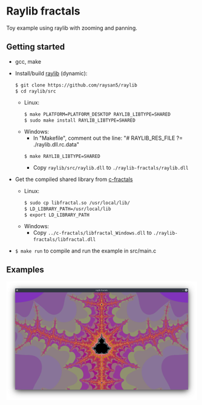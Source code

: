 # Raylib fractals


Toy example using raylib with zooming and panning.


## Getting started

- gcc, make
- Install/build [raylib](https://github.com/raysan5/raylib/releases) (dynamic):
    ```
    $ git clone https://github.com/raysan5/raylib
    $ cd raylib/src
    ```
    - Linux:
        ```
        $ make PLATFORM=PLATFORM_DESKTOP RAYLIB_LIBTYPE=SHARED
        $ sudo make install RAYLIB_LIBTYPE=SHARED
        ```
    - Windows:
        - In "Makefile", comment out the line: "# RAYLIB_RES_FILE      ?= ./raylib.dll.rc.data"
        ```
        $ make RAYLIB_LIBTYPE=SHARED
        ```
        - Copy `raylib/src/raylib.dll` to `./raylib-fractals/raylib.dll`

- Get the compiled shared library from [c-fractals](../c-fractals)

    - Linux:
        ```
        $ sudo cp libfractal.so /usr/local/lib/
        $ LD_LIBRARY_PATH=/usr/local/lib
        $ export LD_LIBRARY_PATH
        ```
    - Windows:
        - Copy `../c-fractals/libfractal_Windows.dll` to `./raylib-fractals/libfractal.dll`

- `$ make run` to compile and run the example in src/main.c


## Examples

![images/example.png](images/example.png)

